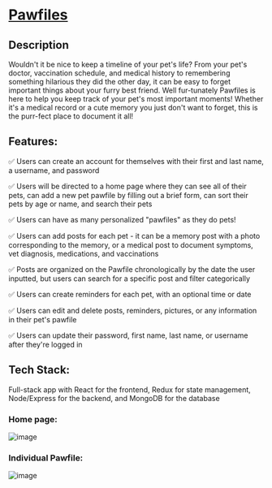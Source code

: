 
# [Pawfiles](https://pawfiles.herokuapp.com/)

## Description
Wouldn't it be nice to keep a timeline of your pet's life? From your pet's doctor, vaccination schedule, and medical history to remembering something hilarious they did the other day, it can be easy to forget important things about your furry best friend. Well fur-tunately Pawfiles is here to help you keep track of your pet's most important moments! Whether it's a medical record or a cute memory you just don't want to forget, this is the purr-fect place to document it all!

## Features: 
:white_check_mark: Users can create an account for themselves with their first and last name, a username, and password

:white_check_mark: Users will be directed to a home page where they can see all of their pets, can add a new pet pawfile by filling out a brief form, can sort their pets by age or name, and search their pets

:white_check_mark: Users can have as many personalized "pawfiles" as they do pets!

:white_check_mark: Users can add posts for each pet - it can be a memory post with a photo corresponding to the memory, or a medical post to document symptoms, vet diagnosis, medications, and vaccinations

:white_check_mark: Posts are organized on the Pawfile chronologically by the date the user inputted, but users can search for a specific post and filter categorically

:white_check_mark: Users can create reminders for each pet, with an optional time or date

:white_check_mark: Users can edit and delete posts, reminders, pictures, or any information in their pet's pawfile 

:white_check_mark: Users can update their password, first name, last name, or username after they're logged in

## Tech Stack: 
Full-stack app with React for the frontend, Redux for state management, Node/Express for the backend, and MongoDB for the database

### Home page: 
![image](https://drive.google.com/uc?export=view&id=1G6W9OH4WxP-sSxTApCLP4OE8E8b-vOwA)

### Individual Pawfile:
![image](https://drive.google.com/uc?export=view&id=1_63xErbm1oZHqFnE4mRHffjKXxdFwmTZ)
